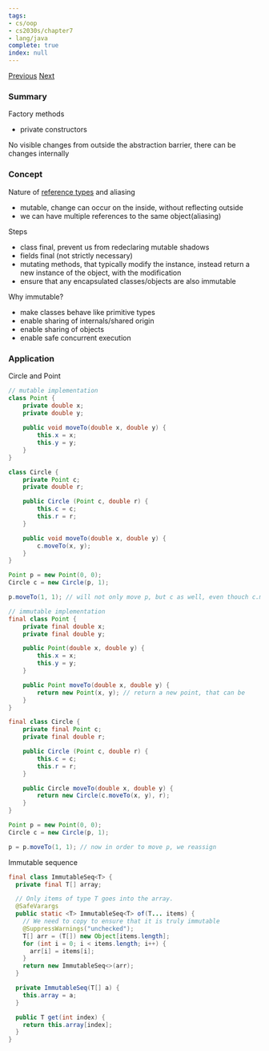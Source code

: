 ```yaml
---
tags:
- cs/oop
- cs2030s/chapter7
- lang/java
complete: true
index: null
---
```

[Previous](/labyrinth/notes/cs/cs2030s/wildcards)   [Next](/labyrinth/notes/cs/cs2030s/nested_classes)
### Summary
Factory methods
- private constructors

No visible changes from outside the abstraction barrier, there can be changes internally
### Concept
Nature of [reference types](/labyrinth/notes/cs/cs2030s/types#^e9a435) and aliasing
- mutable, change can occur on the inside, without reflecting outside
- we can have multiple references to the same object(aliasing)

Steps
- class final, prevent us from redeclaring mutable shadows
- fields final (not strictly necessary)
- mutating methods, that typically modify the instance, instead return a new instance of the object, with the modification
- ensure that any encapsulated classes/objects are also immutable

Why immutable?
- make classes behave like primitive types
- enable sharing of internals/shared origin
- enable sharing of objects
- enable safe concurrent execution
### Application
Circle and Point
```java
// mutable implementation
class Point {
	private double x;
	private double y;
    
	public void moveTo(double x, double y) {
	    this.x = x;
	    this.y = y;
	}
}

class Circle {
	private Point c;
	private double r;

	public Circle (Point c, double r) {
	    this.c = c;
	    this.r = r;
	}

	public void moveTo(double x, double y) {
	    c.moveTo(x, y);
	}
}

Point p = new Point(0, 0);
Circle c = new Circle(p, 1);

p.moveTo(1, 1); // will not only move p, but c as well, even thouch c.moveTo() is not called

// immutable implementation
final class Point {
	private final double x;
	private final double y;

	public Point(double x, double y) {
	    this.x = x;
	    this.y = y;
	}

	public Point moveTo(double x, double y) {
	    return new Point(x, y); // return a new point, that can be 
	}
}

final class Circle {
	private final Point c;
	private final double r;

	public Circle (Point c, double r) {
	    this.c = c;
	    this.r = r;
	}

	public Circle moveTo(double x, double y) {
	    return new Circle(c.moveTo(x, y), r);
	}
}

Point p = new Point(0, 0);
Circle c = new Circle(p, 1);

p = p.moveTo(1, 1); // now in order to move p, we reassign
```

Immutable sequence
```java
final class ImmutableSeq<T> {
  private final T[] array;

  // Only items of type T goes into the array.
  @SafeVarargs
  public static <T> ImmutableSeq<T> of(T... items) {
    // We need to copy to ensure that it is truly immutable
    @SuppressWarnings("unchecked");
    T[] arr = (T[]) new Object[items.length];
    for (int i = 0; i < items.length; i++) {
      arr[i] = items[i];
    }
    return new ImmutableSeq<>(arr);
  }

  private ImmutableSeq(T[] a) {
    this.array = a;
  }

  public T get(int index) {
    return this.array[index];
  }
}
```